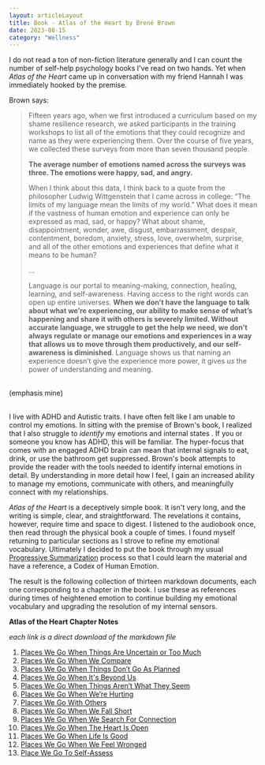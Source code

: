 ```yaml
---
layout: articleLayout
title: Book - Atlas of the Heart by Brené Brown
date: 2023-08-15
category: "Wellness"
---
```


I do not read a ton of non-fiction literature generally and I can count the number of self-help psychology books I've read on two hands. Yet when _Atlas of the Heart_ came up in conversation with my friend Hannah I was immediately hooked by the premise.

<!-- excerpt -->

Brown says:

> Fifteen years ago, when we first introduced a curriculum based on my shame resilience research, we asked participants in the training workshops to list all of the emotions that they could recognize and name as they were experiencing them. Over the course of five years, we collected these surveys from more than seven thousand people.
>
> **The average number of emotions named across the surveys was three. The emotions were happy, sad, and angry.**
>
> When I think about this data, I think back to a quote from the philosopher Ludwig Wittgenstein that I came across in college: “The limits of my language mean the limits of my world.” What does it mean if the vastness of human emotion and experience can only be expressed as mad, sad, or happy? What about shame, disappointment, wonder, awe, disgust, embarrassment, despair, contentment, boredom, anxiety, stress, love, overwhelm, surprise, and all of the other emotions and experiences that define what it means to be human?
>
> ...
>
> Language is our portal to meaning-making, connection, healing, learning, and self-awareness. Having access to the right words can open up entire universes. **When we don’t have the language to talk about what we’re experiencing, our ability to make sense of what’s happening and share it with others is severely limited. Without accurate language, we struggle to get the help we need, we don’t always regulate or manage our emotions and experiences in a way that allows us to move through them productively, and our self-awareness is diminished**. Language shows us that naming an experience doesn’t give the experience more power, it gives _us_ the power of understanding and meaning.

<br>
(emphasis mine)<br><br>

I live with ADHD and Autistic traits. I have often felt like I am unable to control my emotions. In sitting with the premise of Brown's book, I realized that I also struggle to _identify_ my emotions and internal states . If you or someone you know has ADHD, this will be familiar. The hyper-focus that comes with an engaged ADHD brain can mean that internal signals to eat, drink, or use the bathroom get suppressed. Brown's book attempts to provide the reader with the tools needed to identify internal emotions in detail. By understanding in more detail how I feel, I gain an increased ability to manage my emotions, communicate with others, and meaningfully connect with my relationships.

_Atlas of the Heart_ is a deceptively simple book. It isn't very long, and the writing is simple, clear, and straightforward. The revelations it contains, however, require time and space to digest. I listened to the audiobook once, then read through the physical book a couple of times. I found myself returning to particular sections as I strove to refine my emotional vocabulary. Ultimately I decided to put the book through my usual [Progressive Summarization](https://fortelabs.com/blog/progressive-summarization-a-practical-technique-for-designing-discoverable-notes/) process so that I could learn the material and have a reference, a Codex of Human Emotion.

The result is the following collection of thirteen markdown documents, each one corresponding to a chapter in the book. I use these as references during times of heightened emotion to continue building my emotional vocabulary and upgrading the resolution of my internal sensors.

<!-- links to all the notes stored in files/atlas-of-the-heart-notes -->

**Atlas of the Heart Chapter Notes**

_each link is a direct download of the markdown file_

1. <a href="/files/atlas-of-the-heart-notes/1. Places We Go When Things Are Uncertain or Too Much.md" download>Places We Go When Things Are Uncertain or Too Much</a>
2. <a href="/files/atlas-of-the-heart-notes/2. Places We Go When We Compare.md" download>Places We Go When We Compare</a>
3. <a href="/files/atlas-of-the-heart-notes/3. Places We Go When Things Don’t Go As Planned.md" download>Places We Go When Things Don’t Go As Planned</a>
4. <a href="/files/atlas-of-the-heart-notes/4. Places We Go When It’s Beyond Us.md" download>Places We Go When It's Beyond Us</a>
5. <a href="/files/atlas-of-the-heart-notes/5. Places We Go When Things Aren’t What They Seem.md" download>Places We Go When Things Aren’t What They Seem</a>
6. <a href="/files/atlas-of-the-heart-notes/6. Places We Go When We’re Hurting.md" download>Places We Go When We’re Hurting</a>
7. <a href="/files/atlas-of-the-heart-notes/7. Places We Go With Others.md" download>Places We Go With Others</a>
8. <a href="/files/atlas-of-the-heart-notes/8. Places We Go When We Fall Short.md" download>Places We Go When We Fall Short</a>
9. <a href="/files/atlas-of-the-heart-notes/9. Places We Go When We Search For Connection.md" download>Places We Go When We Search For Connection</a>
10. <a href="/files/atlas-of-the-heart-notes/10. Places We Go When The Heart Is Open.md" download>Places We Go When The Heart Is Open</a>
11. <a href="/files/atlas-of-the-heart-notes/11. Places We Go When Life Is Good.md" download>Places We Go When Life Is Good</a>
12. <a href="/files/atlas-of-the-heart-notes/12. Places We Go When We Feel Wronged.md" download>Places We Go When We Feel Wronged</a>
13. <a href="/files/atlas-of-the-heart-notes/13. Place We Go To Self-Assess.md" download>Place We Go To Self-Assess</a>
